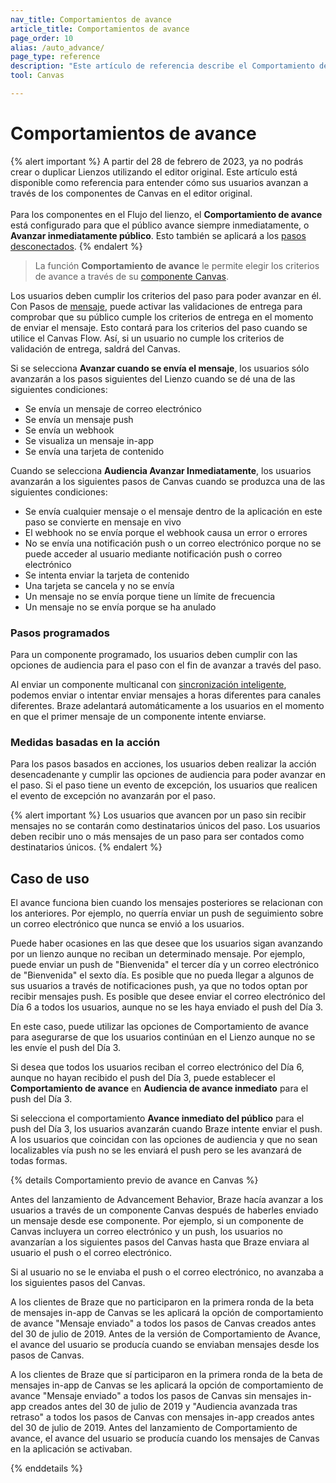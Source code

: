 ```yaml
---
nav_title: Comportamientos de avance
article_title: Comportamientos de avance
page_order: 10
alias: /auto_advance/
page_type: reference
description: "Este artículo de referencia describe el Comportamiento de Avance y cubre varios escenarios que pueden surgir a medida que se avanza en un Lienzo."
tool: Canvas

---
```


# Comportamientos de avance

{% alert important %}
A partir del 28 de febrero de 2023, ya no podrás crear o duplicar Lienzos utilizando el editor original. Este artículo está disponible como referencia para entender cómo sus usuarios avanzan a través de los componentes de Canvas en el editor original. <br><br>Para los componentes en el Flujo del lienzo, el **Comportamiento de avance** está configurado para que el público avance siempre inmediatamente, o **Avanzar inmediatamente público**. Esto también se aplicará a los [pasos desconectados]({{site.baseurl}}/user_guide/engagement_tools/canvas/managing_canvases/change_your_canvas_after_launch/#disconnected-steps/).
{% endalert %}

> La función **Comportamiento de avance** le permite elegir los criterios de avance a través de su [componente Canvas]({{site.baseurl}}/user_guide/engagement_tools/canvas/canvas_components/about/). 



Los usuarios deben cumplir los criterios del paso para poder avanzar en él. Con Pasos de [mensaje]({{site.baseurl}}/user_guide/engagement_tools/canvas/canvas_components/message_step/), puede activar las validaciones de entrega para comprobar que su público cumple los criterios de entrega en el momento de enviar el mensaje. Esto contará para los criterios del paso cuando se utilice el Canvas Flow. Así, si un usuario no cumple los criterios de validación de entrega, saldrá del Canvas.

Si se selecciona **Avanzar cuando se envía el mensaje**, los usuarios sólo avanzarán a los pasos siguientes del Lienzo cuando se dé una de las siguientes condiciones:

- Se envía un mensaje de correo electrónico
- Se envía un mensaje push
- Se envía un webhook
- Se visualiza un mensaje in-app
- Se envía una tarjeta de contenido

Cuando se selecciona **Audiencia Avanzar Inmediatamente**, los usuarios avanzarán a los siguientes pasos de Canvas cuando se produzca una de las siguientes condiciones:

- Se envía cualquier mensaje o el mensaje dentro de la aplicación en este paso se convierte en mensaje en vivo
- El webhook no se envía porque el webhook causa un error o errores
- No se envía una notificación push o un correo electrónico porque no se puede acceder al usuario mediante notificación push o correo electrónico
- Se intenta enviar la tarjeta de contenido 
- Una tarjeta se cancela y no se envía
- Un mensaje no se envía porque tiene un límite de frecuencia
- Un mensaje no se envía porque se ha anulado

### Pasos programados

Para un componente programado, los usuarios deben cumplir con las opciones de audiencia para el paso con el fin de avanzar a través del paso. 

Al enviar un componente multicanal con [sincronización inteligente]({{site.baseurl}}/user_guide/brazeai/intelligence/intelligent_timing/), podemos enviar o intentar enviar mensajes a horas diferentes para canales diferentes. Braze adelantará automáticamente a los usuarios en el momento en que el primer mensaje de un componente intente enviarse.

### Medidas basadas en la acción

Para los pasos basados en acciones, los usuarios deben realizar la acción desencadenante y cumplir las opciones de audiencia para poder avanzar en el paso. Si el paso tiene un evento de excepción, los usuarios que realicen el evento de excepción no avanzarán por el paso.

{% alert important %}
Los usuarios que avancen por un paso sin recibir mensajes no se contarán como destinatarios únicos del paso. Los usuarios deben recibir uno o más mensajes de un paso para ser contados como destinatarios únicos.
{% endalert %}

## Caso de uso

El avance funciona bien cuando los mensajes posteriores se relacionan con los anteriores. Por ejemplo, no querría enviar un push de seguimiento sobre un correo electrónico que nunca se envió a los usuarios.

Puede haber ocasiones en las que desee que los usuarios sigan avanzando por un lienzo aunque no reciban un determinado mensaje. Por ejemplo, puede enviar un push de "Bienvenida" el tercer día y un correo electrónico de "Bienvenida" el sexto día. Es posible que no pueda llegar a algunos de sus usuarios a través de notificaciones push, ya que no todos optan por recibir mensajes push. Es posible que desee enviar el correo electrónico del Día 6 a todos los usuarios, aunque no se les haya enviado el push del Día 3.

En este caso, puede utilizar las opciones de Comportamiento de avance para asegurarse de que los usuarios continúan en el Lienzo aunque no se les envíe el push del Día 3.

Si desea que todos los usuarios reciban el correo electrónico del Día 6, aunque no hayan recibido el push del Día 3, puede establecer el **Comportamiento de avance** en **Audiencia de avance inmediato** para el push del Día 3.

Si selecciona el comportamiento **Avance inmediato del público** para el push del Día 3, los usuarios avanzarán cuando Braze intente enviar el push. A los usuarios que coincidan con las opciones de audiencia y que no sean localizables vía push no se les enviará el push pero se les avanzará de todas formas.

{% details Comportamiento previo de avance en Canvas %}

Antes del lanzamiento de Advancement Behavior, Braze hacía avanzar a los usuarios a través de un componente Canvas después de haberles enviado un mensaje desde ese componente. Por ejemplo, si un componente de Canvas incluyera un correo electrónico y un push, los usuarios no avanzarían a los siguientes pasos del Canvas hasta que Braze enviara al usuario el push o el correo electrónico.

Si al usuario no se le enviaba el push o el correo electrónico, no avanzaba a los siguientes pasos del Canvas.

A los clientes de Braze que no participaron en la primera ronda de la beta de mensajes in-app de Canvas se les aplicará la opción de comportamiento de avance "Mensaje enviado" a todos los pasos de Canvas creados antes del 30 de julio de 2019. Antes de la versión de Comportamiento de Avance, el avance del usuario se producía cuando se enviaban mensajes desde los pasos de Canvas.

A los clientes de Braze que sí participaron en la primera ronda de la beta de mensajes in-app de Canvas se les aplicará la opción de comportamiento de avance "Mensaje enviado" a todos los pasos de Canvas sin mensajes in-app creados antes del 30 de julio de 2019 y "Audiencia avanzada tras retraso" a todos los pasos de Canvas con mensajes in-app creados antes del 30 de julio de 2019. Antes del lanzamiento de Comportamiento de avance, el avance del usuario se producía cuando los mensajes de Canvas en la aplicación se activaban.

{% enddetails %}

